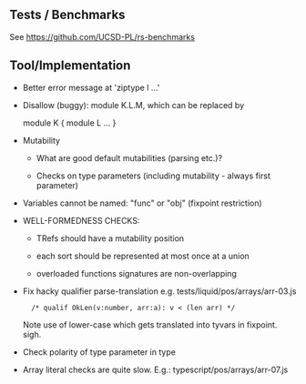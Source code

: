 Tests / Benchmarks
------------------

See https://github.com/UCSD-PL/rs-benchmarks

  

Tool/Implementation
-------------------

  - Better error message at 'ziptype l ...' 

  - Disallow (buggy): module K.L.M, which can be replaced by 

      module K { module L ... }


  - Mutability 

      * What are good default mutabilities (parsing etc.)?

      * Checks on type parameters (including mutability - always first parameter)
  

  - Variables cannot be named: "func" or "obj" (fixpoint restriction)


  - WELL-FORMEDNESS CHECKS: 

    * TRefs should have a mutability position
      
    * each sort should be represented at most once at a union

    * overloaded functions signatures are non-overlapping


  - Fix hacky qualifier parse-translation e.g. tests/liquid/pos/arrays/arr-03.js
        
          /* qualif OkLen(v:number, arr:a): v < (len arr) */

    Note use of lower-case which gets translated into tyvars in fixpoint. sigh.


  - Check polarity of type parameter in type


  - Array literal checks are quite slow.
      E.g.: typescript/pos/arrays/arr-07.js


